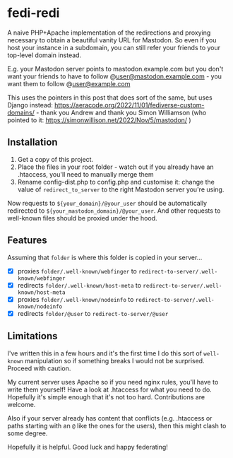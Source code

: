 # fedi-redi

A naive PHP+Apache implementation of the redirections and proxying necessary to obtain a beautiful vanity URL for Mastodon. So even if you host your instance in a subdomain, you can still refer your friends to your top-level domain instead.

E.g. your Mastodon server points to mastodon.example.com but you don't want your friends to have to follow @user@mastodon.example.com - you want them to follow @user@example.com

This uses the pointers in this post that does sort of the same, but uses Django instead: https://aeracode.org/2022/11/01/fediverse-custom-domains/ - thank you Andrew and thank you Simon Williamson (who pointed to it: https://simonwillison.net/2022/Nov/5/mastodon/ )

## Installation

1. Get a copy of this project.
2. Place the files in your root folder - watch out if you already have an .htaccess, you'll need to manually merge them
3. Rename config-dist.php to config.php and customise it: change the value of `redirect_to_server` to the right Mastodon server you're using.

Now requests to `${your_domain}/@your_user` should be automatically redirected to `${your_mastodon_domain}/@your_user`.
And other requests to well-known files should be proxied under the hood.
 
## Features

Assuming that `folder` is where this folder is copied in your server...

* [x] proxies `folder/.well-known/webfinger` to `redirect-to-server/.well-known/webfinger`
* [x] redirects `folder/.well-known/host-meta` to `redirect-to-server/.well-known/host-meta`
* [x] proxies `folder/.well-known/nodeinfo` to `redirect-to-server/.well-known/nodeinfo`
* [x] redirects `folder/@user` to `redirect-to-server/@user`

## Limitations

I've written this in a few hours and it's the first time I do this sort of `well-known` manipulation so if something breaks I would not be surprised. Proceed with caution.

My current server uses Apache so if you need nginx rules, you'll have to write them yourself! Have a look at .htaccess for what you need to do. Hopefully it's simple enough that it's not too hard. Contributions are welcome.

Also if your server already has content that conflicts (e.g. .htaccess or paths starting with an `@` like the ones for the users), then this might clash to some degree.

Hopefully it is helpful. Good luck and happy federating!